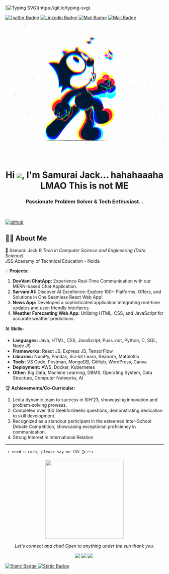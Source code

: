 <!-- Typing SVG -->
[![Typing SVG](https://readme-typing-svg.herokuapp.com?size=30&width=700&lines=Sorry+But+I'm+Not+A+Samurai+Jack...)](https://git.io/typing-svg)

[![Twitter Badge](https://img.shields.io/badge/-@XXX-1ca0f1?style=flat&labelColor=1ca0f1&logo=twitter&logoColor=white&link=https://x.com/kremlinrussia)](https://x.com/kremlinrussia_)  [![Linkedin Badge](https://img.shields.io/badge/-XXX-440b89192?style=flat&labelColor=0e76a8&logo=linkedin&logoColor=white)](https://in.linkedin.com/404) [![Mail Badge](https://img.shields.io/badge/-TRxP-e84393?style=flat&labelColor=e84393&logo=instagram&logoColor=white)](https://www.instagram.com/Richinhell) [![Mail Badge](https://img.shields.io/badge/-Mail@-c0392b?style=flat&labelColor=c0392b&logo=gmail&logoColor=white)](mailto:143whoiam1312@gmail.com)
<br> 
 <p align="center">
<img align="center" alt="GIF" src="https://github.com/NeSamuraiJack/NeSamuraiJack/blob/main/5eeea355389655.59822ff824b72.gif?raw=true" width="700" height="420" />
</p>
<h1 align="center">Hi <img src="https://raw.githubusercontent.com/MartinHeinz/MartinHeinz/master/wave.gif" width="30px">, I'm Samurai Jack... hahahaaaha LMAO This is not ME</h1>
<h3 align="center">Passionate Problem Solver & Tech Enthusiast. .
</h3>


<br>

[<img src='https://cdn.jsdelivr.net/npm/simple-icons@3.0.1/icons/github.svg' alt='github' height='40'>](https://github.com/VasudevJaiswal) 
 
<!-- <a href='https://archiveprogram.github.com/VasudevJaiswal'><img src='https://raw.githubusercontent.com/acervenky/animated-github-badges/master/assets/acbadge.gif' width='40' height='40'></a> <a href='https://docs.github.com/VasudevJaiswal'><img src='https://raw.githubusercontent.com/acervenky/animated-github-badges/master/assets/devbadge.gif' width='40' height='40'></a> <a href='https://github.com/VasudevJaiswal'><img src='https://raw.githubusercontent.com/acervenky/animated-github-badges/master/assets/pro.gif' width='40' height='40'></a> <a href='https://stars.github.com/VasudevJaiswal'><img src='https://raw.githubusercontent.com/acervenky/animated-github-badges/master/assets/starbadge.gif' width='35' height='35'></a> 
<br/> -->

## 🙋‍♂️ About Me

🚀 Samurai Jack
*B.Tech in Computer Science and Engineering (Data Science)*  
JSS Academy of Technical Education - Noida  

💡 **Projects:**
1. **DevVani ChatApp:** Experience Real-Time Communication with our MERN-based Chat Application.
2. **Sarvam AI:** Discover AI Excellence: Explore 100+ Platforms, Offers, and Solutions in One Seamless React Web App!
5. **News App:** Developed a sophisticated application integrating real-time updates and user-friendly interfaces.
6. **Weather Forecasting Web App:** Utilizing HTML, CSS, and JavaScript for accurate weather predictions.

🛠️ **Skills:**
- **Languages:** Java, HTML, CSS, JavaScript, Puss..not, Python, C, SQL, Node JS
- **Frameworks:** React JS, Express JS, TensorFlow
- **Libraries:** NumPy, Pandas, Sci-kit Learn, Seaborn, Matplotlib
- **Tools:** VS Code, Postman, MongoDB, GitHub, WordPress, Canva
- **Deployment:** AWS, Docker, Kubernetes
- **Other:** Big Data, Machine Learning, DBMS, Operating System, Data Structure, Computer Networks, AI

🏆 **Achievements/Co-Curricular:**
1. Led a dynamic team to success in SIH'23, showcasing innovation and problem-solving prowess.
2. Completed over 100 GeekforGeeks questions, demonstrating dedication to skill development.
3. Recognized as a standout participant in the esteemed Inter-School Debate Competition, showcasing exceptional proficiency in communication.
4. Strong Interest in International Relation 


     

***
     i need u cash, please say me CVV 🥺👉👈
<p align ="center">
<img align="center" src="https://i.pinimg.com/564x/87/67/0d/87670d6cc722a9b8ff2b8267fb835d79.jpg" width="250" height="250"> 
     </p>
 <p align="center">
  <i>Let's connect and chat! Open to anything under the sun thank you.</i>

  <p align="center">
    <a href="https://x.com/kremlinrussia" alt="Twitter"><img src="https://raw.githubusercontent.com/jayehernandez/jayehernandez/a7a82fe5586c5a4c293dc393b87d9c66df682b0b/readme/twitter-fill.svg"></a>
    <a href="https://in.linkedin.com/404" alt="Linkedin"><img src="https://raw.githubusercontent.com/jayehernandez/jayehernandez/a7a82fe5586c5a4c293dc393b87d9c66df682b0b/readme/linkedin-fill.svg"></a>
    <a href="mailto:143whoiam1312@gmail.com" alt="Contact me"><img src="https://raw.githubusercontent.com/jayehernandez/jayehernandez/a7a82fe5586c5a4c293dc393b87d9c66df682b0b/readme/mail-fill.svg"></a>
    <a href="https://NeSamuraiJack.github.io/MyPortfolio/" alt="My site"><img 
<br/>

<!-- ![Visitor Count](https://profile-counter.glitch.me/VasudevJaiswal/count.svg) -->

<img alt="Static Badge" src="https://img.shields.io/badge/py-python-blue?logo=python"> <img alt="Static Badge" src="https://img.shields.io/badge/-jupyter-black?logo=jupyter">

